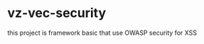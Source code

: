 vz-vec-security
===============

this project is framework basic that use OWASP security for XSS



